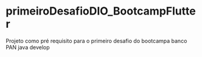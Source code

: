 # primeiroDesafioDIO_BootcampFlutter
Projeto como pré requisito para o primeiro desafio do bootcampa banco PAN java develop
